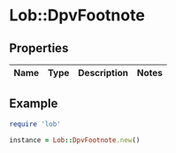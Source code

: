 # Lob::DpvFootnote

## Properties

| Name | Type | Description | Notes |
| ---- | ---- | ----------- | ----- |

## Example

```ruby
require 'lob'

instance = Lob::DpvFootnote.new()
```

